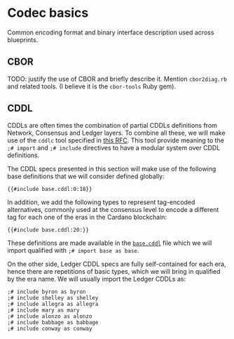 # Codec basics

Common encoding format and binary interface description used across blueprints.

## CBOR

TODO: justify the use of CBOR and briefly describe it. Mention `cbor2diag.rb`
and related tools. (I believe it is the `cbor-tools` Ruby gem).

## CDDL

CDDLs are often times the combination of partial CDDLs definitions
from Network, Consensus and Ledger layers. To combine all these, we
will make use of the `cddlc` tool specified in [this
RFC](https://datatracker.ietf.org/doc/draft-ietf-cbor-cddl-modules/). This
tool provide meaning to the `;# import` and `;# include` directives to
have a modular system over CDDL definitions.

The CDDL specs presented in this section will make use of the
following base definitions that we will consider defined globally:

```cddl
{{#include base.cddl:0:18}}
```

In addition, we add the following types to represent tag-encoded
alternatives, commonly used at the consensus level to encode a
different tag for each one of the eras in the Cardano blockchain:

```cddl
{{#include base.cddl:20:}}
```

These definitions are made available in the
[`base.cddl`](https://github.com/cardano-scaling/cardano-blueprint/tree/main/src/codecs/base.cddl)
file which we will import qualified with `;# import base as base`.

On the other side, Ledger CDDL specs are fully self-contained for each
era, hence there are repetitions of basic types, which we will bring
in qualified by the era name. We will usually import the Ledger CDDLs as:

```cddl
;# include byron as byron
;# include shelley as shelley
;# include allegra as allegra
;# include mary as mary
;# include alonzo as alonzo
;# include babbage as babbage
;# include conway as conway
```
